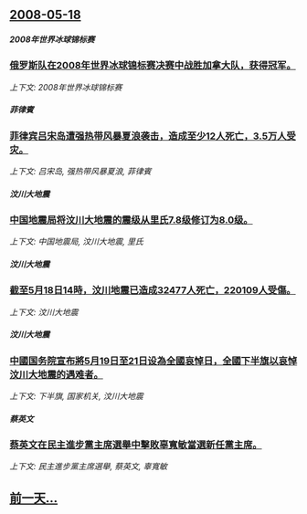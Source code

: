 ## [2008-05-18](/news/2008/05/18/index.md)

##### 2008年世界冰球锦标赛
### [俄罗斯队在2008年世界冰球锦标赛决赛中战胜加拿大队，获得冠军。](/news/2008/05/18/俄罗斯队在2008年世界冰球锦标赛决赛中战胜加拿大队-获得冠军.md)
_上下文: 2008年世界冰球锦标赛_

##### 菲律賓
### [菲律宾吕宋岛遭强热带风暴夏浪袭击，造成至少12人死亡，3.5万人受灾。](/news/2008/05/18/菲律宾吕宋岛遭强热带风暴夏浪袭击-造成至少12人死亡-35万人受灾.md)
_上下文: 吕宋岛, 强热带风暴夏浪, 菲律賓_

##### 汶川大地震
### [中国地震局将汶川大地震的震级从里氏7.8级修订为8.0级。](/news/2008/05/18/中国地震局将汶川大地震的震级从里氏78级修订为80级.md)
_上下文: 中国地震局, 汶川大地震, 里氏_

##### 汶川大地震
### [截至5月18日14時，汶川地震已造成32477人死亡，220109人受傷。](/news/2008/05/18/截至5月18日14時-汶川地震已造成32477人死亡-220109人受傷.md)
_上下文: 汶川大地震_

##### 汶川大地震
### [中國国务院宣布將5月19日至21日设為全國哀悼日，全國下半旗以哀悼汶川大地震的遇难者。](/news/2008/05/18/中國国务院宣布將5月19日至21日设為全國哀悼日-全國下半旗以哀悼汶川大地震的遇难者.md)
_上下文: 下半旗, 国家机关, 汶川大地震_

##### 蔡英文
### [蔡英文在民主進步黨主席選舉中擊敗辜寬敏當選新任黨主席。](/news/2008/05/18/蔡英文在民主進步黨主席選舉中擊敗辜寬敏當選新任黨主席.md)
_上下文: 民主進步黨主席選舉, 蔡英文, 辜寬敏_

## [前一天...](/news/2008/05/17/index.md)

